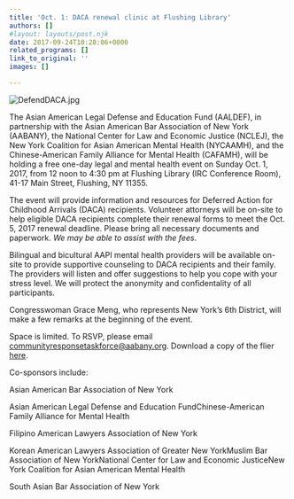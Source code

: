 ```yaml
---
title: 'Oct. 1: DACA renewal clinic at Flushing Library'
authors: []
#layout: layouts/post.njk
date: 2017-09-24T10:28:06+0000
related_programs: []
link_to_original: ''
images: []

---
```

![DefendDACA.jpg](/uploads/DefendDACA.jpg)

The Asian American Legal Defense and Education Fund (AALDEF), in partnership
with the Asian American Bar Association of New York (AABANY), the National
Center for Law and Economic Justice (NCLEJ), the New York Coalition for Asian
American Mental Health (NYCAAMH), and the Chinese-American Family Alliance for
Mental Health (CAFAMH), will be holding a free one-day legal and mental health
event on Sunday Oct. 1, 2017, from 12 noon to 4:30 pm at Flushing Library (IRC
Conference Room), 41-17 Main Street, Flushing, NY 11355.

The event will provide information and resources for Deferred Action for
Childhood Arrivals (DACA) recipients. Volunteer attorneys will be on-site to
help eligible DACA recipients complete their renewal forms to meet the Oct. 5,
2017 renewal deadline. Please bring all necessary documents and paperwork. _We
may be able to assist with the fees_.

Bilingual and bicultural AAPI mental health providers will be available on-site
to provide supportive counseling to DACA recipients and their family. The
providers will listen and offer suggestions to help you cope with your stress
level. We will protect the anonymity and confidentality of all participants.

Congresswoman Grace Meng, who represents New York’s 6th District, will make a
few remarks at the beginning of the event.

Space is limited. To RSVP, please email communityresponsetaskforce@aabany.org.
Download a copy of the flier [here](/uploads/pdf/10.1.DACAClinicFINAL.pdf).

Co-sponsors include:

Asian American Bar Association of New York

Asian American Legal Defense and Education FundChinese-American Family Alliance
for Mental Health

Filipino American Lawyers Association of New York

Korean American Lawyers Association of Greater New YorkMuslim Bar Association of
New YorkNational Center for Law and Economic JusticeNew York Coalition for Asian
American Mental Health

South Asian Bar Association of New York